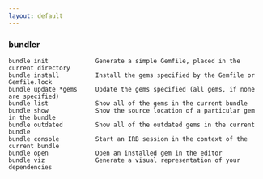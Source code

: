 ```yaml
---
layout: default
---
```

### bundler 
	bundle init				Generate a simple Gemfile, placed in the current directory
	bundle install			Install the gems specified by the Gemfile or Gemfile.lock
	bundle update *gems 	Update the gems specified (all gems, if none are specified)
	bundle list				Show all of the gems in the current bundle
	bundle show				Show the source location of a particular gem in the bundle
	bundle outdated			Show all of the outdated gems in the current bundle
	bundle console			Start an IRB session in the context of the current bundle
	bundle open				Open an installed gem in the editor
	bundle viz				Generate a visual representation of your dependencies
